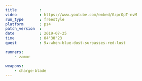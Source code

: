 ```yaml
---
title          :
video          : https://www.youtube.com/embed/GzprOpT-nvM
run_type       : freestyle
platform       : ps4
patch_version  : 
date           : 2019-07-25
time           : 04'30"23
quest          : 9★-when-blue-dust-surpasses-red-lust

runners:
    - zamor

weapons:
    - charge-blade
---
```

